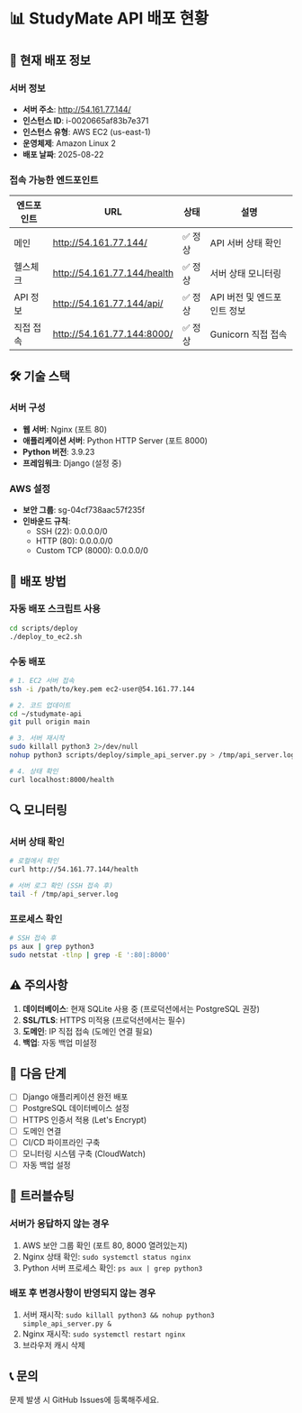 # 📊 StudyMate API 배포 현황

## 🚀 현재 배포 정보

### 서버 정보
- **서버 주소**: http://54.161.77.144/
- **인스턴스 ID**: i-0020665af83b7e371
- **인스턴스 유형**: AWS EC2 (us-east-1)
- **운영체제**: Amazon Linux 2
- **배포 날짜**: 2025-08-22

### 접속 가능한 엔드포인트
| 엔드포인트 | URL | 상태 | 설명 |
|-----------|-----|------|-----|
| 메인 | http://54.161.77.144/ | ✅ 정상 | API 서버 상태 확인 |
| 헬스체크 | http://54.161.77.144/health | ✅ 정상 | 서버 상태 모니터링 |
| API 정보 | http://54.161.77.144/api/ | ✅ 정상 | API 버전 및 엔드포인트 정보 |
| 직접 접속 | http://54.161.77.144:8000/ | ✅ 정상 | Gunicorn 직접 접속 |

## 🛠 기술 스택

### 서버 구성
- **웹 서버**: Nginx (포트 80)
- **애플리케이션 서버**: Python HTTP Server (포트 8000)
- **Python 버전**: 3.9.23
- **프레임워크**: Django (설정 중)

### AWS 설정
- **보안 그룹**: sg-04cf738aac57f235f
- **인바운드 규칙**:
  - SSH (22): 0.0.0.0/0
  - HTTP (80): 0.0.0.0/0
  - Custom TCP (8000): 0.0.0.0/0

## 📝 배포 방법

### 자동 배포 스크립트 사용
```bash
cd scripts/deploy
./deploy_to_ec2.sh
```

### 수동 배포
```bash
# 1. EC2 서버 접속
ssh -i /path/to/key.pem ec2-user@54.161.77.144

# 2. 코드 업데이트
cd ~/studymate-api
git pull origin main

# 3. 서버 재시작
sudo killall python3 2>/dev/null
nohup python3 scripts/deploy/simple_api_server.py > /tmp/api_server.log 2>&1 &

# 4. 상태 확인
curl localhost:8000/health
```

## 🔍 모니터링

### 서버 상태 확인
```bash
# 로컬에서 확인
curl http://54.161.77.144/health

# 서버 로그 확인 (SSH 접속 후)
tail -f /tmp/api_server.log
```

### 프로세스 확인
```bash
# SSH 접속 후
ps aux | grep python3
sudo netstat -tlnp | grep -E ':80|:8000'
```

## ⚠️ 주의사항

1. **데이터베이스**: 현재 SQLite 사용 중 (프로덕션에서는 PostgreSQL 권장)
2. **SSL/TLS**: HTTPS 미적용 (프로덕션에서는 필수)
3. **도메인**: IP 직접 접속 (도메인 연결 필요)
4. **백업**: 자동 백업 미설정

## 📅 다음 단계

- [ ] Django 애플리케이션 완전 배포
- [ ] PostgreSQL 데이터베이스 설정
- [ ] HTTPS 인증서 적용 (Let's Encrypt)
- [ ] 도메인 연결
- [ ] CI/CD 파이프라인 구축
- [ ] 모니터링 시스템 구축 (CloudWatch)
- [ ] 자동 백업 설정

## 🔧 트러블슈팅

### 서버가 응답하지 않는 경우
1. AWS 보안 그룹 확인 (포트 80, 8000 열려있는지)
2. Nginx 상태 확인: `sudo systemctl status nginx`
3. Python 서버 프로세스 확인: `ps aux | grep python3`

### 배포 후 변경사항이 반영되지 않는 경우
1. 서버 재시작: `sudo killall python3 && nohup python3 simple_api_server.py &`
2. Nginx 재시작: `sudo systemctl restart nginx`
3. 브라우저 캐시 삭제

## 📞 문의
문제 발생 시 GitHub Issues에 등록해주세요.
